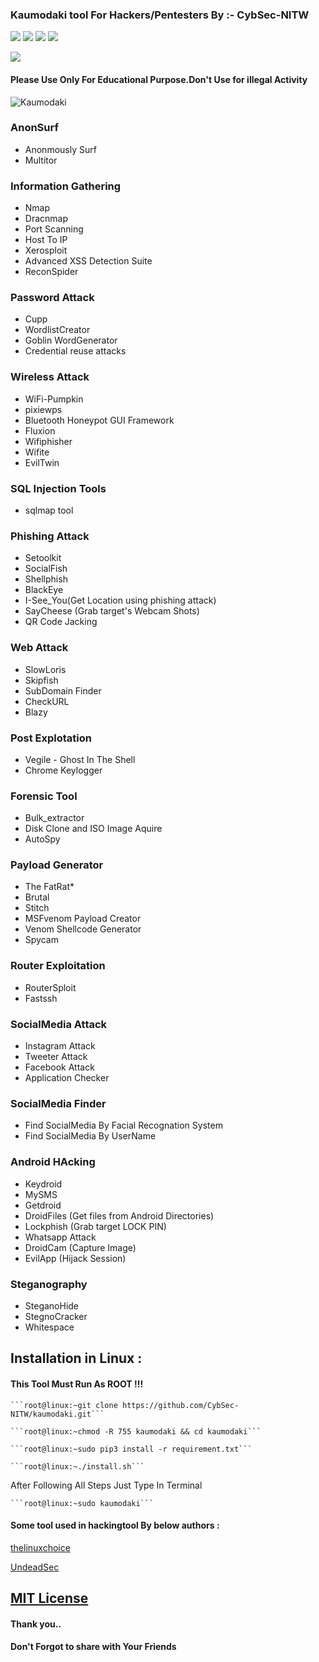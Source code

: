### Kaumodaki tool For Hackers/Pentesters By :- CybSec-NITW
![](https://img.shields.io/github/license/CybSec-NITW/kaumodaki)
![](https://img.shields.io/github/issues/CybSec-NITW/kaumodaki)
![](https://img.shields.io/badge/Python-3-blue)
![](https://img.shields.io/github/stars/CybSec-NITW/kaumodaki)

<img src ="https://img.shields.io/badge/Important-notice-red" />
<h4>Please Use Only For Educational Purpose.Don't Use for illegal Activity</h4>

![Kaumodaki](https://imgur.com/04I14VF.jpg)

### AnonSurf
- Anonmously Surf
- Multitor
### Information Gathering
- Nmap 
- Dracnmap
- Port Scanning
- Host To IP
- Xerosploit
- Advanced XSS Detection Suite
- ReconSpider 
### Password Attack
- Cupp
- WordlistCreator
- Goblin WordGenerator
- Credential reuse attacks
### Wireless Attack
- WiFi-Pumpkin
- pixiewps
- Bluetooth Honeypot GUI Framework
- Fluxion
- Wifiphisher
- Wifite
- EvilTwin 
### SQL Injection Tools 
- sqlmap tool
### Phishing Attack
- Setoolkit 
- SocialFish
- Shellphish
- BlackEye
- I-See_You(Get Location using phishing attack) 
- SayCheese (Grab target's Webcam Shots)
- QR Code Jacking
### Web Attack
- SlowLoris
- Skipfish
- SubDomain Finder
- CheckURL
- Blazy
### Post Explotation
- Vegile - Ghost In The Shell
- Chrome Keylogger
### Forensic Tool
- Bulk_extractor
- Disk Clone and ISO Image Aquire
- AutoSpy
### Payload Generator
- The FatRat*
- Brutal
- Stitch
- MSFvenom Payload Creator
- Venom Shellcode Generator 
- Spycam 
### Router Exploitation
- RouterSploit
- Fastssh
### SocialMedia Attack
- Instagram Attack
- Tweeter Attack
- Facebook Attack
- Application Checker
### SocialMedia Finder
- Find SocialMedia By Facial Recognation System
- Find SocialMedia By UserName
### Android HAcking 
- Keydroid 
- MySMS
- Getdroid
- DroidFiles (Get files from Android Directories)
- Lockphish (Grab target LOCK PIN)
- Whatsapp Attack
- DroidCam (Capture Image)
- EvilApp (Hijack Session)
### Steganography
- SteganoHide
- StegnoCracker
- Whitespace

## Installation in Linux :

#### This Tool Must Run As ROOT !!!

    ```root@linux:~git clone https://github.com/CybSec-NITW/kaumodaki.git```
    
    ```root@linux:~chmod -R 755 kaumodaki && cd kaumodaki```
    
    ```root@linux:~sudo pip3 install -r requirement.txt```
    
    ```root@linux:~./install.sh```

 After Following All Steps Just Type In Terminal 
 
    ```root@linux:~sudo kaumodaki``` 

#### Some tool used in hackingtool By below authors :
[thelinuxchoice](https://github.com/thelinuxchoice.git)

[UndeadSec](https://github.com/UndeadSec)
## [MIT License](https://raw.githubusercontent.com/CybSec-NITW/kaumodaki/master/LICENSE)

#### Thank you..
#### Don't Forgot to share with Your Friends 
